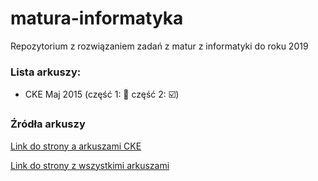 # matura-informatyka
Repozytorium z rozwiązaniem zadań z matur z informatyki do roku 2019



### Lista arkuszy:

- CKE Maj 2015  (część 1: :black_square_button: część 2: :ballot_box_with_check:)



### Źródła arkuszy

[Link do strony a arkuszami CKE](https://cke.gov.pl/egzamin-maturalny/egzamin-w-nowej-formule/arkusze/)

[Link do strony z wszystkimi arkuszami](https://arkusze.pl/informatyka-matura-poziom-rozszerzony/)
